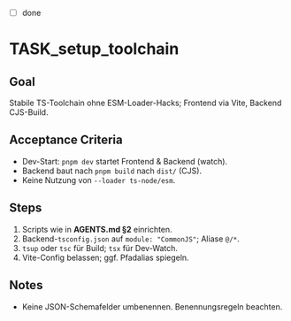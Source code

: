 - [ ] done

# TASK_setup_toolchain

## Goal

Stabile TS-Toolchain ohne ESM-Loader-Hacks; Frontend via Vite, Backend CJS-Build.

## Acceptance Criteria

- Dev-Start: `pnpm dev` startet Frontend & Backend (watch).
- Backend baut nach `pnpm build` nach `dist/` (CJS).
- Keine Nutzung von `--loader ts-node/esm`.

## Steps

1. Scripts wie in **AGENTS.md §2** einrichten.
2. Backend-`tsconfig.json` auf `module: "CommonJS"`; Aliase `@/*`.
3. `tsup` oder `tsc` für Build; `tsx` für Dev-Watch.
4. Vite-Config belassen; ggf. Pfadalias spiegeln.

## Notes

- Keine JSON-Schemafelder umbenennen. Benennungsregeln beachten.
